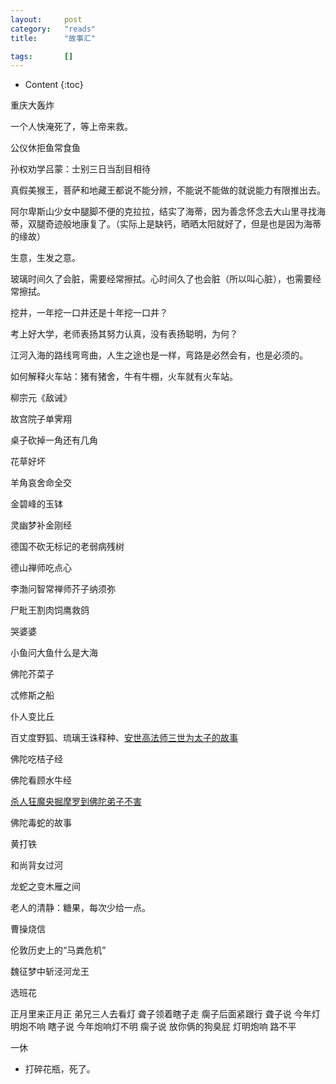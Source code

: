 ```yaml
---
layout:		post
category:	"reads"
title:		"故事汇"

tags:		[]
---
```

- Content
{:toc}


重庆大轰炸

一个人快淹死了，等上帝来救。

公仪休拒鱼常食鱼

孙权劝学吕蒙：士别三日当刮目相待

真假美猴王，菩萨和地藏王都说不能分辨，不能说不能做的就说能力有限推出去。

阿尔卑斯山少女中腿脚不便的克拉拉，结实了海蒂，因为善念怀念去大山里寻找海蒂，双腿奇迹般地康复了。（实际上是缺钙，晒晒太阳就好了，但是也是因为海蒂的缘故）

生意，生发之意。

玻璃时间久了会脏，需要经常擦拭。心时间久了也会脏（所以叫心脏），也需要经常擦拭。

挖井，一年挖一口井还是十年挖一口井？

考上好大学，老师表扬其努力认真，没有表扬聪明，为何？

江河入海的路线弯弯曲，人生之途也是一样，弯路是必然会有，也是必须的。

如何解释火车站：猪有猪舍，牛有牛棚，火车就有火车站。

柳宗元《敌诫》

故宫院子单霁翔

桌子砍掉一角还有几角

花草好坏

羊角哀舍命全交

金碧峰的玉钵

灵幽梦补金刚经

德国不砍无标记的老弱病残树

德山禅师吃点心

李渤问智常禅师芥子纳须弥

尸毗王割肉饲鹰救鸽

哭婆婆

小鱼问大鱼什么是大海

佛陀芥菜子

忒修斯之船

仆人变比丘

百丈度野狐、琉璃王诛释种、[安世高法师三世为太子的故事](https://fo.china.com/fostory/20001207/20230203/25713691.html)

佛陀吃桔子经

佛陀看顾水牛经

[杀人狂魔央掘摩罗到佛陀弟子不害](https://fo.ifeng.com/juewu/fotuogushihui/detail_2012_07/30/16401180_0.shtml)

佛陀毒蛇的故事

黄打铁

和尚背女过河

龙蛇之变木雁之间

老人的清静：糖果，每次少给一点。

曹操烧信

伦敦历史上的“马粪危机”

魏征梦中斩泾河龙王

选班花

正月里来正月正 弟兄三人去看灯 聋子领着瞎子走 瘸子后面紧跟行 聋子说 今年灯明炮不响 瞎子说 今年炮响灯不明 瘸子说 放你俩的狗臭屁 灯明炮响 路不平



一休

- 打碎花瓶，死了。
